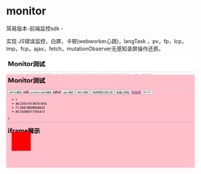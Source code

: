 # monitor
简易版本-前端监控sdk - 

实现 JS错误监控，白屏，卡顿(webworker心跳)，langTask ，pv，fp，lcp，lmp，fcp，ajax，fetch，mutationObserver无感知录屏操作还原。

![test](.\test.png)
